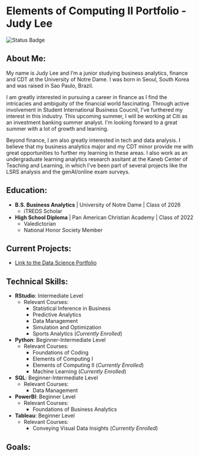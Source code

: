 # Elements of Computing II Portfolio - Judy Lee

![Status Badge](https://github.com/NDylee34/NDylee34/workflows/main.yml/badge.svg)

## About Me:
My name is Judy Lee and I’m a junior studying business analytics, finance and CDT at the University of Notre Dame. I was born in Seoul, South Korea and was raised in Sao Paulo, Brazil. 

I am greatly interested in pursuing a career in finance as I find the intricacies and ambiguity of the financial world fascinating. Through active involvement in Student International Business Coucnil, I’ve furthered my interest in this industry. This upcoming summer, I will be working at Citi as an investment banking summer analyst. I'm looking forward to a great summer with a lot of growth and learning. 

Beyond finance, I am also greatly interested in tech and data analysis. I believe that my business analytics major and my CDT minor provide me with great opportunities to further my learning in these areas. I also work as an undergraduate learning analytics research assitant at the Kaneb Center of Teaching and Learning, in which I’ve been part of several projects like the LSRS analysis and the genAI/online exam surveys.

## Education:
- **B.S. Business Analytics** | University of Notre Dame | Class of 2026
    - iTREDS Scholar
- **High School Diploma** | Pan American Christian Academy | Class of 2022
    - Valedictorian
    - National Honor Society Member

## Current Projects:
- [Link to the Data Science Portfolio](https://github.com/NDylee34/Lee-Python-Portfolio)

## Technical Skills:
- **RStudio**: Intermediate Level
    - Relevant Courses:
        - Statistical Inference in Business
        - Predictive Analytics
        - Data Management
        - Simulation and Optimization
        - Sports Analytics (_Currently Enrolled_)
- **Python**: Beginner-Intermediate Level
    - Relevant Courses:
        - Foundations of Coding
        - Elements of Computing I
        - Elements of Computing II (_Currently Enrolled_)
        - Machine Learning (_Currently Enrolled_)
- **SQL**: Beginner-Intermediate Level
    - Relevant Courses:
        - Data Management
- **PowerBI**: Beginner Level
    - Relevant Courses:
        - Foundations of Business Analytics
- **Tableau**: Beginner Level
    - Relevant Courses:
        - Conveying Visual Data Insights (_Currently Enrolled_)

## Goals:

